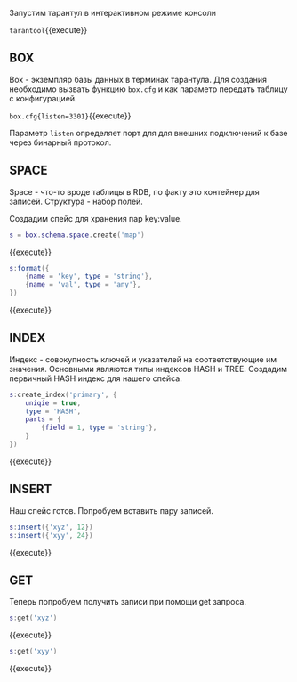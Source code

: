 Запустим тарантул в интерактивном режиме консоли

`tarantool`{{execute}}

## BOX

Box - экземпляр базы данных в терминах тарантула. Для создания необходимо вызвать функцию `box.cfg` и как параметр передать таблицу с конфигурацией.

`box.cfg{listen=3301}`{{execute}}

Параметр `listen` определяет порт для для внешних подключений к базе через бинарный протокол.

## SPACE

Space - что-то вроде таблицы в RDB, по факту это контейнер для записей. Структура - набор полей.

Создадим спейс для хранения пар key:value.

```lua
s = box.schema.space.create('map')
```
{{execute}}

```lua
s:format({
    {name = 'key', type = 'string'},
    {name = 'val', type = 'any'},
})
```
{{execute}}

## INDEX

Индекс - совокупность ключей и указателей на соответствующие им значения. Основными являются типы индексов HASH и TREE. Создадим первичный HASH индекс для нашего спейса.

```lua
s:create_index('primary', {
    uniqie = true,
    type = 'HASH',
    parts = {
        {field = 1, type = 'string'},
    }
})
```
{{execute}}

## INSERT

Наш спейс готов. Попробуем вставить пару записей.

```lua
s:insert({'xyz', 12})
s:insert({'xyy', 24})
```
{{execute}}

## GET

Теперь попробуем получить записи при помощи get запроса.

```lua
s:get('xyz')
```
{{execute}}

```lua
s:get('xyy')
```
{{execute}}

